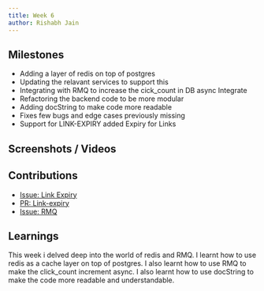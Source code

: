 ```yaml
---
title: Week 6
author: Rishabh Jain
---
```


## Milestones

- Adding a layer of redis on top of postgres
- Updating the relavant services to support this
- Integrating with RMQ to increase the cick_count in DB async Integrate 
- Refactoring the backend code to be more modular
- Adding docString to make code more readable
- Fixes few bugs and edge cases previously missing
- Support for LINK-EXPIRY added Expiry for Links 


## Screenshots / Videos 

## Contributions
- [Issue: Link Expiry](https://github.com/Samagra-Development/yaus/issues/22)
- [PR: Link-expiry](https://github.com/Samagra-Development/yaus/pull/83)
- [Issue: RMQ](https://github.com/Samagra-Development/yaus/issues/74)
## Learnings
This week i delved deep into the world of redis and RMQ. I learnt how to use redis as a cache layer on top of postgres. I also learnt how to use RMQ to make the click_count increment async. I also learnt how to use docString to make the code more readable and understandable.